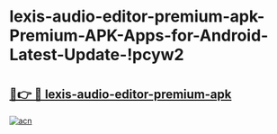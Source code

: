 # lexis-audio-editor-premium-apk-Premium-APK-Apps-for-Android-Latest-Update-!pcyw2

# <h2><a href="https://zq4qz5.esa.edu.pl?title=lexis-audio-editor-premium-apk&ref=pcyw2">🔗👉 🔴 lexis-audio-editor-premium-apk</a></h2>

[![acn](https://github.com/user-attachments/assets/0f9c940e-d8b0-45ae-aac7-cd30a18b3e1c)](https://zq4qz5.esa.edu.pl?title=lexis-audio-editor-premium-apk&ref=pcyw2)

